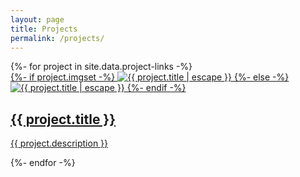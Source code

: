 ```yaml
---
layout: page
title: Projects
permalink: /projects/
---
```


<div class="image-card-container wrapped">
    {%- for project in site.data.project-links -%}
        <a class="image-card" href="{{ project.url }}">
            <div class="image-card-image">
                {%- if project.imgset -%}
                    <img
                        srcset="{{ project.imgset }}"
                        src="{{ project.img | relative_url }}"
                        alt="{{ project.title | escape }}">
                {%- else -%}
                    <img src="{{ project.img | relative_url }}" alt="{{ project.title | escape }}">
                {%- endif -%}
            </div>
            <div class="image-card-text">
                <h2 class="image-card-title">{{ project.title }}</h2>
                <p>{{ project.description }}</p>
            </div>
        </a>
    {%- endfor -%}
</div>